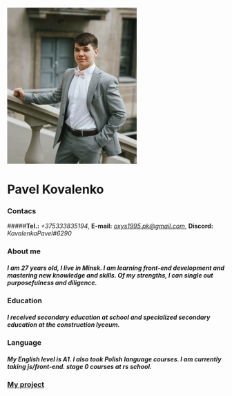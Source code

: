 ![My photo](photo-1522.png)
# **Pavel Kovalenko**
### Contacs
#####**Tel.:** *+375333835194*, **E-mail:** *oxys1995.pk@gmail.com*, **Discord:** *KavalenkaPavel#6290*
### About me
##### _I am 27 years old, I live in Minsk. I am learning front-end development and mastering new knowledge and skills. Of my strengths, I can single out purposefulness and diligence._
### Education
##### _I received secondary education at school and specialized secondary education at the construction lyceum._ 
### Language
##### _My English level is A1. I also took Polish language courses. I am currently taking js/front-end. stage 0 courses at rs school._ 

### [My project](https://KavalenkaPavel.github.io/rsschool-cv/cv)